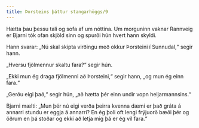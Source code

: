 ```yaml
---
title: Þorsteins þáttur stangarhöggs/9
---
```


<Book>
Hætta þau þessu tali og sofa af um nóttina. Um morguninn vaknar Rannveig er Bjarni tók ofan skjöld sinn og spurði hún hvert hann skyldi.

Hann svarar: „Nú skal skipta virðingu með okkur Þorsteini í Sunnudal,“ segir hann.

„Hversu fjölmennur skaltu fara?“ segir hún.

„Ekki mun ég draga fjölmenni að Þorsteini,“ segir hann, „og mun ég einn fara.“

„Gerðu eigi það,“ segir hún, „að hætta þér einn undir vopn heljarmannsins.“

Bjarni mælti: „Mun þér nú eigi verða þeirra kvenna dæmi er það gráta á annarri stundu er eggja á annarri? En ég þoli oft lengi frýjuorð bæði þér og öðrum en þá stoðar og ekki að letja mig þá er ég vil fara.“

</Book>